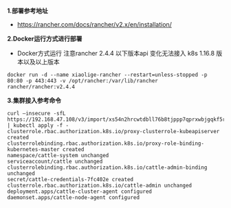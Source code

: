 **1.部署参考地址**
- https://rancher.com/docs/rancher/v2.x/en/installation/

**2.Docker运行方式进行部署**
- Docker方式运行 注意rancher 2.4.4 以下版本api 变化无法接入 k8s 1.16.8 版本以及以上版本
```
docker run -d --name xiaolige-rancher --restart=unless-stopped -p 80:80 -p 443:443 -v /opt/rancher:/var/lib/rancher rancher/rancher:v2.4.4
```
**3.集群接入参考命令**
```
curl –insecure -sfL https://192.168.47.108/v3/import/xs54n2hrcwtdbll76b8tjppp7qprxwbjgqkf5rxg5dz2bssdsdddddd.yaml | kubectl apply -f -
clusterrole.rbac.authorization.k8s.io/proxy-clusterrole-kubeapiserver created
clusterrolebinding.rbac.authorization.k8s.io/proxy-role-binding-kubernetes-master created
namespace/cattle-system unchanged
serviceaccount/cattle unchanged
clusterrolebinding.rbac.authorization.k8s.io/cattle-admin-binding unchanged
secret/cattle-credentials-7fc402e created
clusterrole.rbac.authorization.k8s.io/cattle-admin unchanged
deployment.apps/cattle-cluster-agent configured
daemonset.apps/cattle-node-agent configured
```
